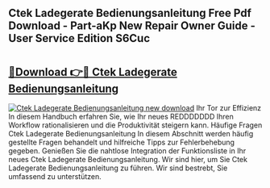 ## Ctek Ladegerate Bedienungsanleitung Free Pdf Download - Part-aKp New Repair Owner Guide - User Service Edition S6Cuc

# <h2><a href="http://df0r5k.blite.top/?on=Ctek+Ladegerate+Bedienungsanleitung">🔗Download 👉🔴 Ctek Ladegerate Bedienungsanleitung</a></h2>

[![Ctek Ladegerate Bedienungsanleitung new download](https://i.imgur.com/lujVjoI.png)](http://df0r5k.blite.top/?on=Ctek+Ladegerate+Bedienungsanleitung)
Ihr Tor zur Effizienz In diesem Handbuch erfahren Sie, wie Ihr neues REDDDDDDD Ihren Workflow rationalisieren und die Produktivität steigern kann. Häufige Fragen Ctek Ladegerate Bedienungsanleitung In diesem Abschnitt werden häufig gestellte Fragen behandelt und hilfreiche Tipps zur Fehlerbehebung gegeben. Genießen Sie die nahtlose Integration der Funktionsliste in Ihr neues Ctek Ladegerate Bedienungsanleitung. Wir sind hier, um Sie Ctek Ladegerate Bedienungsanleitung zu führen. Wir sind bestrebt, Sie umfassend zu unterstützen.
